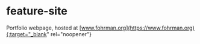 # feature-site
Portfolio webpage, hosted at [www.fohrman.org](https://www.fohrman.org){:target="_blank" rel="noopener"}
